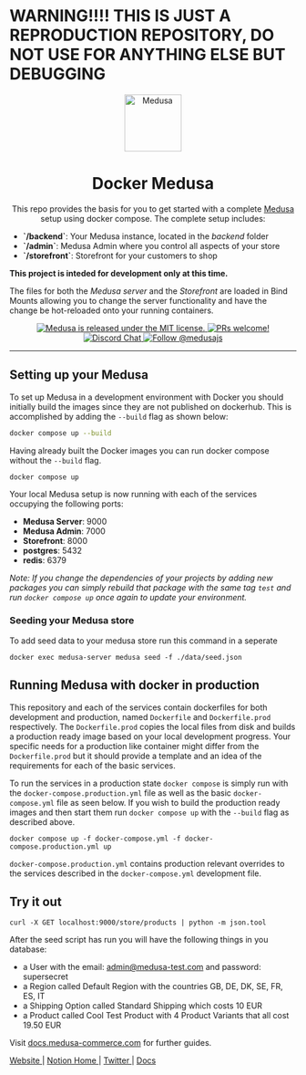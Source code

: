 <h1> WARNING!!!! THIS IS JUST A REPRODUCTION REPOSITORY, DO NOT USE FOR ANYTHING ELSE BUT DEBUGGING </h1>

<p align="center">
  <a href="https://www.medusa-commerce.com">
    <img alt="Medusa" src="https://user-images.githubusercontent.com/7554214/129161578-19b83dc8-fac5-4520-bd48-53cba676edd2.png" width="100" />
  </a>
</p>
<h1 align="center">
  Docker Medusa
</h1>
<p align="center">
This repo provides the basis for you to get started with a complete <a href="https://github.com/medusajs/medusa">Medusa</a> setup using docker compose. The complete setup includes: 
<ul>
  <li><b>`/backend`</b>: Your Medusa instance, located in the <i>backend</i> folder</li>
  <li><b>`/admin`</b>: Medusa Admin where you control all aspects of your store</li>
  <li><b>`/storefront`</b>: Storefront for your customers to shop</li>
</ul>

**This project is inteded for development only at this time.**

The files for both the <i>Medusa server</i> and the <i>Storefront</i> are loaded in Bind Mounts allowing you to change the server functionality and have the change be hot-reloaded onto your running containers.

 <!-- Follow the steps below to get ready. -->
</p>
<p align="center">
  <a href="https://github.com/medusajs/medusa/blob/master/LICENSE">
    <img src="https://img.shields.io/badge/license-MIT-blue.svg" alt="Medusa is released under the MIT license." />
  </a>
  <a href="https://github.com/medusajs/medusa/blob/master/CONTRIBUTING.md">
    <img src="https://img.shields.io/badge/PRs-welcome-brightgreen.svg?style=flat" alt="PRs welcome!" />
  </a>
  <a href="https://discord.gg/xpCwq3Kfn8">
    <img src="https://img.shields.io/badge/chat-on%20discord-7289DA.svg" alt="Discord Chat" />
  </a>
  <a href="https://twitter.com/intent/follow?screen_name=medusajs">
    <img src="https://img.shields.io/twitter/follow/medusajs.svg?label=Follow%20@medusajs" alt="Follow @medusajs" />
  </a>
</p>

---

## Setting up your Medusa

To set up Medusa in a development environment with Docker you should initially build the images since they are not published on dockerhub. This is accomplished by adding the `--build` flag as shown below:

```bash
docker compose up --build
```

Having already built the Docker images you can run docker compose without the `--build` flag.

```
docker compose up
```

Your local Medusa setup is now running with each of the services occupying the following ports:

<ul>
  <li><b>Medusa Server</b>: 9000
  <li><b>Medusa Admin</b>: 7000
  <li><b>Storefront</b>: 8000
  <li><b>postgres</b>: 5432
  <li><b>redis</b>: 6379
</ul>

_Note: If you change the dependencies of your projects by adding new packages you can simply rebuild that package with the same tag `test` and run `docker compose up` once again to update your environment._

### Seeding your Medusa store

To add seed data to your medusa store run this command in a seperate

```
docker exec medusa-server medusa seed -f ./data/seed.json
```

## Running Medusa with docker in production

This repository and each of the services contain dockerfiles for both development and production, named `Dockerfile` and `Dockerfile.prod` respectively. The `Dockerfile.prod` copies the local files from disk and builds a production ready image based on your local development progress. Your specific needs for a production like container might differ from the `Dockerfile.prod` but it should provide a template and an idea of the requirements for each of the basic services.

To run the services in a production state `docker compose` is simply run with the `docker-compose.production.yml` file as well as the basic `docker-compose.yml` file as seen below. If you wish to build the production ready images and then start them run `docker compose up` with the `--build` flag as described above.

```
docker compose up -f docker-compose.yml -f docker-compose.production.yml up
```

`docker-compose.production.yml` contains production relevant overrides to the services described in the `docker-compose.yml` development file.

## Try it out

```
curl -X GET localhost:9000/store/products | python -m json.tool
```

After the seed script has run you will have the following things in you database:

- a User with the email: admin@medusa-test.com and password: supersecret
- a Region called Default Region with the countries GB, DE, DK, SE, FR, ES, IT
- a Shipping Option called Standard Shipping which costs 10 EUR
- a Product called Cool Test Product with 4 Product Variants that all cost 19.50 EUR

Visit [docs.medusa-commerce.com](https://docs.medusa-comerce.com) for further guides.

<p>
  <a href="https://www.medusa-commerce.com">
    Website
  </a> 
  |
  <a href="https://medusajs.notion.site/medusajs/Medusa-Home-3485f8605d834a07949b17d1a9f7eafd">
    Notion Home
  </a>
  |
  <a href="https://twitter.com/intent/follow?screen_name=medusajs">
    Twitter
  </a>
  |
  <a href="https://docs.medusa-commerce.com">
    Docs
  </a>
</p>
